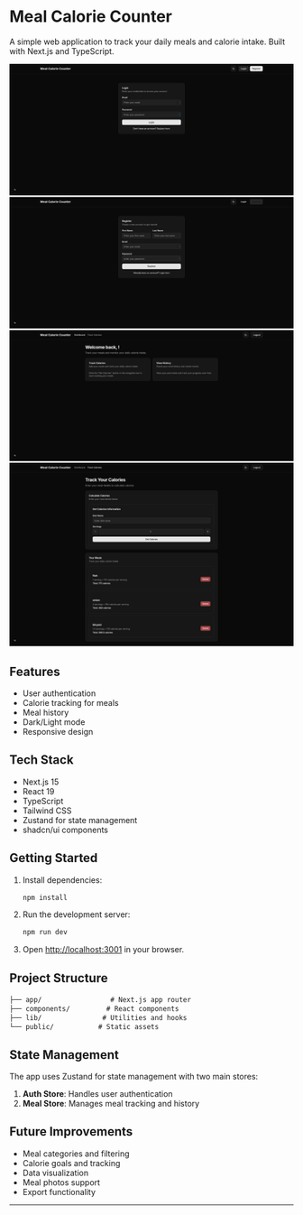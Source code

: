 # Meal Calorie Counter

A simple web application to track your daily meals and calorie intake. Built with Next.js and TypeScript.

![Meal Calorie Counter Screenshot](/public/images/meal-calorie-login.png)
![Meal Calorie Counter Screenshot](/public/images/meal-calorie-register.png)
![Meal Calorie Counter Screenshot](/public/images/meal-calorie-dashboard.png)
![Meal Calorie Counter Screenshot](/public/images/meal-calorie-count.png)

## Features

- User authentication
- Calorie tracking for meals
- Meal history
- Dark/Light mode
- Responsive design

## Tech Stack

- Next.js 15
- React 19
- TypeScript
- Tailwind CSS
- Zustand for state management
- shadcn/ui components

## Getting Started

1. Install dependencies:
   ```bash
   npm install
   ```

2. Run the development server:
   ```bash
   npm run dev
   ```

3. Open [http://localhost:3001](http://localhost:3001) in your browser.

## Project Structure

```
├── app/                 # Next.js app router
├── components/         # React components
├── lib/               # Utilities and hooks
└── public/           # Static assets
```

## State Management

The app uses Zustand for state management with two main stores:

1. **Auth Store**: Handles user authentication
2. **Meal Store**: Manages meal tracking and history

## Future Improvements

- Meal categories and filtering
- Calorie goals and tracking
- Data visualization
- Meal photos support
- Export functionality

---

